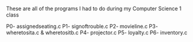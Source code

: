 These are all of the programs I had to do during my Computer Science 1 class

P0- assignedseating.c
P1- signoftrouble.c
P2- movieline.c
P3- wheretosita.c & wheretositb.c
P4- projector.c
P5- loyalty.c
P6- inventory.c
